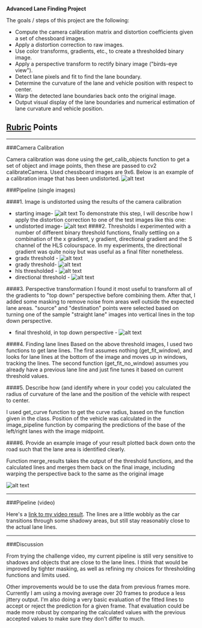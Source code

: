 
**Advanced Lane Finding Project**

The goals / steps of this project are the following:

* Compute the camera calibration matrix and distortion coefficients given a set of chessboard images.
* Apply a distortion correction to raw images.
* Use color transforms, gradients, etc., to create a thresholded binary image.
* Apply a perspective transform to rectify binary image ("birds-eye view").
* Detect lane pixels and fit to find the lane boundary.
* Determine the curvature of the lane and vehicle position with respect to center.
* Warp the detected lane boundaries back onto the original image.
* Output visual display of the lane boundaries and numerical estimation of lane curvature and vehicle position.

[//]: # (Image References)

[undist_img]: ./output_images/undist.jpg "Undistorted"
[calib_image]: ./output_images/calibration4_undist.jpg "Calibration"
[original]: ./output_images/original.jpg "Original Image"
[final]: ./output_images/final.jpg "Final Example"
[binary]: ./output_images/combined_masked_binary.jpg "Binary Example"
[gradx]: ./output_images/gradx.jpg "GradX"
[grady]: ./output_images/grady.jpg "GradY"
[hls]: ./output_images/hls_binary.jpg "HLS"
[s_image]: ./output_images/s_image.jpg "S"
[dir]: ./output_images/dir_binary.jpg "Dir"
[video1]: ./output.mp4 "Video"

## [Rubric](https://review.udacity.com/#!/rubrics/571/view) Points

---

###Camera Calibration


Camera calibration was done using the get_calib_objects function to get a set of object and image points, then these are passed to cv2 calibrateCamera. Used chessboard images are 9x6. Below is an example of a calibration image that has been undistorted.
![alt text][calib_image]

###Pipeline (single images)

####1. Image is undistorted using the results of the camera calibration

- starting image-
![alt text][original]
To demonstrate this step, I will describe how I apply the distortion correction to one of the test images like this one:
- undistorted image-
![alt text][undist_img]
####2. Thresholds
I experimented with a number of different binary threshold functions, finally settling on a combination of the x gradient, y gradient, directional gradient and the S channel of the HLS colourspace.
In my experiments, the directional gradient was quite noisy but was useful as a final filter nonetheless.
- gradx threshold -
![alt text][gradx]
- grady threshold-
![alt text][grady]
- hls thresholded -
![alt text][hls]
- directional threshold - 
![alt text][dir]


####3. Perspective transformation
I found it most useful to transform all of the gradients to "top down" perspective before combining them. After that, I added some masking to remove noise from areas well outside the expected lane areas.
"source" and "destination" points were selected based on turning one of the sample "straight lane" images into vertical lines in the top down perspective.

- final threshold, in top down perspective - 
![alt text][binary]

####4. Finding lane lines
Based on the above threshold images, I used two functions to get lane lines. The first assumes nothing (get_fit_window), and looks for lane lines at the bottom of the image and moves up in windows, tracking the lines. 
The second function (get_fit_no_window) assumes you already have a previous lane line and just fine tunes it based on current threshold values.



####5. Describe how (and identify where in your code) you calculated the radius of curvature of the lane and the position of the vehicle with respect to center.

I used get_curve function to get the curve radius, based on the function given in the class. Position of the vehicle was calculated in the image_pipeline function by comparing the predictions of the base of the left/right lanes with the image midpoint.

####6. Provide an example image of your result plotted back down onto the road such that the lane area is identified clearly.

Function merge_results takes the output of the threshold functions, and the calculated lines and merges them back on the final image, including warping the perspective back to the same as the original image

![alt text][final]

---

###Pipeline (video)


Here's a [link to my video result](./output.mp4). The lines are a little wobbly as the car transitions through some shadowy areas, but still stay reasonably close to the actual lane lines.

---

###Discussion


From trying the challenge video, my current pipeline is still very sensitive to shadows and objects that are close to the lane lines. I think that would be improved by tighter masking, as well as refining my choices for thresholding functions and limits used.

Other improvements would be to use the data from previous frames more. Currently I am using a moving average over 20 frames to produce a less jittery output. I'm also doing a very basic evaluation of the fitted lines to accept or reject the prediction for a given frame. That evaluation could be made more robust by comparing the calculated values with the previous accepted values to make sure they don't differ to much.
